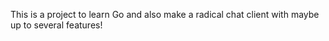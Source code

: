 This is a project to learn Go and also make a radical chat client with maybe up to several features!